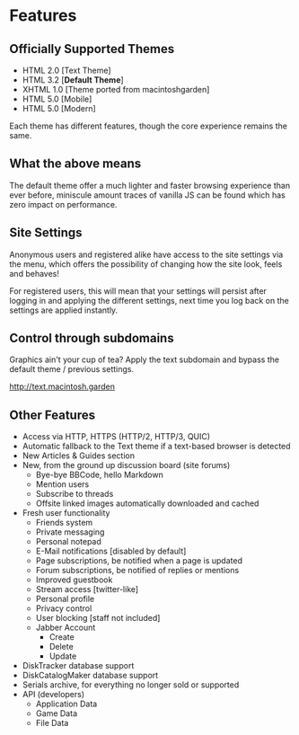 # Features

## Officially Supported Themes
* HTML 2.0 [Text Theme]
* HTML 3.2 [**Default Theme**]
* XHTML 1.0 [Theme ported from macintoshgarden]
* HTML 5.0 [Mobile]
* HTML 5.0 [Modern]

Each theme has different features, though the core experience remains the same.

## What the above means
The default theme offer a much lighter and faster browsing experience than ever before, miniscule amount traces of vanilla JS can be found which has zero impact on performance.

## Site Settings
Anonymous users and registered alike have access to the site settings via the menu, which offers the possibility of changing how the site look, feels and behaves!  

For registered users, this will mean that your settings will persist after logging in and applying the different settings, next time you log back on the settings are applied instantly.

## Control through subdomains
Graphics ain't your cup of tea? Apply the text subdomain and bypass the default theme / previous settings.

http://text.macintosh.garden

## Other Features
* Access via HTTP, HTTPS (HTTP/2, HTTP/3, QUIC)
* Automatic fallback to the Text theme if a text-based browser is detected
* New Articles & Guides section
* New, from the ground up discussion board (site forums)
  * Bye-bye BBCode, hello Markdown
  * Mention users
  * Subscribe to threads
  * Offsite linked images automatically downloaded and cached
* Fresh user functionality
  * Friends system
  * Private messaging
  * Personal notepad
  * E-Mail notifications [disabled by default]
  * Page subscriptions, be notified when a page is updated
  * Forum subscriptions, be notified of replies or mentions
  * Improved guestbook
  * Stream access [twitter-like]
  * Personal profile
  * Privacy control
  * User blocking [staff not included]
  * Jabber Account
    * Create
    * Delete
    * Update
* DiskTracker database support
* DiskCatalogMaker database support
* Serials archive, for everything no longer sold or supported
* API (developers)
  * Application Data
  * Game Data
  * File Data
